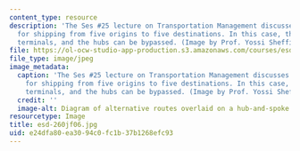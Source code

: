```yaml
---
content_type: resource
description: 'The Ses #25 lecture on Transportation Management discusses various arrangements
  for shipping from five origins to five destinations. In this case, there are regional
  terminals, and the hubs can be bypassed. (Image by Prof. Yossi Sheffi.)'
file: https://ol-ocw-studio-app-production.s3.amazonaws.com/courses/esd-260j-logistics-systems-fall-2006/e24dfa80ea3094c0fc1b37b1268efc93_esd-260jf06.jpg
file_type: image/jpeg
image_metadata:
  caption: 'The Ses #25 lecture on Transportation Management discusses various arrangements
    for shipping from five origins to five destinations. In this case, there are regional
    terminals, and the hubs can be bypassed. (Image by Prof. Yossi Sheffi.)'
  credit: ''
  image-alt: Diagram of alternative routes overlaid on a hub-and-spoke arrangement.
resourcetype: Image
title: esd-260jf06.jpg
uid: e24dfa80-ea30-94c0-fc1b-37b1268efc93
---
```

